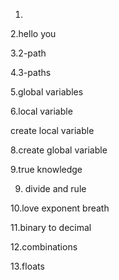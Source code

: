 1. <o>                                                                                                                                  

2.hello you                                                                                                                             

3.2-path                                                                                                                                

4.3-paths                                                                                                                               

5.global variables                                                                                                                      

6.local variable                                                                                                                        

create local variable                                                                                                                   

8.create global variable                                                                                                                

9.true knowledge                                                                                                                        

9. divide and rule                                                                                                                      

10.love exponent breath                                                                                                                 

11.binary to decimal                                                                                                                    

12.combinations                                                                                                                         

13.floats                
